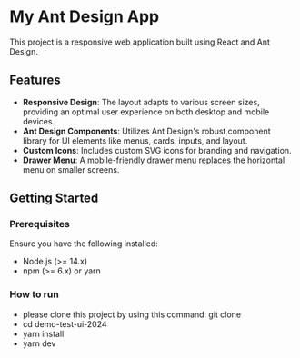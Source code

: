 # My Ant Design App

This project is a responsive web application built using React and Ant Design. 

## Features

- **Responsive Design**: The layout adapts to various screen sizes, providing an optimal user experience on both desktop and mobile devices.
- **Ant Design Components**: Utilizes Ant Design's robust component library for UI elements like menus, cards, inputs, and layout.
- **Custom Icons**: Includes custom SVG icons for branding and navigation.
- **Drawer Menu**: A mobile-friendly drawer menu replaces the horizontal menu on smaller screens.

## Getting Started

### Prerequisites

Ensure you have the following installed:

- Node.js (>= 14.x)
- npm (>= 6.x) or yarn

### How to run
- please clone this project by using this command: git clone
- cd demo-test-ui-2024
- yarn install
- yarn dev
